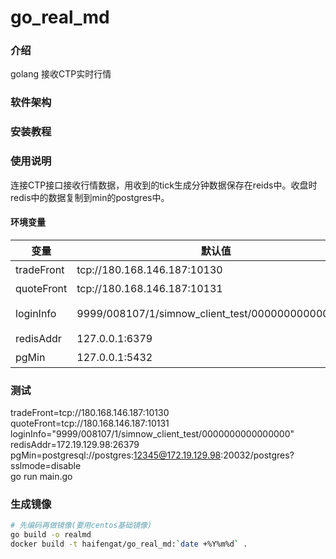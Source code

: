 # go_real_md

### 介绍
golang 接收CTP实时行情

### 软件架构


### 安装教程

### 使用说明
连接CTP接口接收行情数据，用收到的tick生成分钟数据保存在reids中。收盘时redis中的数据复制到min的postgres中。

#### 环境变量
变量|默认值|说明
-|-|-
tradeFront|tcp://180.168.146.187:10130|ctp交易前置
quoteFront|tcp://180.168.146.187:10131|ctp行情前置
loginInfo|9999/008107/1/simnow_client_test/0000000000000000|登录配置格式 broker/investor/pwd/appid/authcode
redisAddr|127.0.0.1:6379|redis库配置host:port
pgMin|127.0.0.1:5432|分钟pg库配置

### 测试
tradeFront=tcp://180.168.146.187:10130 quoteFront=tcp://180.168.146.187:10131 \
loginInfo="9999/008107/1/simnow_client_test/0000000000000000" \
redisAddr=172.19.129.98:26379 \
pgMin=postgresql://postgres:12345@172.19.129.98:20032/postgres?sslmode=disable \
go run main.go

### 生成镜像
```bash
# 先编码再做镜像(要用centos基础镜像)
go build -o realmd
docker build -t haifengat/go_real_md:`date +%Y%m%d` .
```